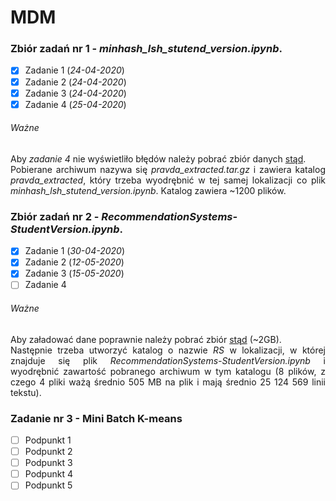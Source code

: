 # MDM

### Zbiór zadań nr 1 - _minhash_lsh_stutend_version.ipynb_.

- [x] Zadanie 1 (_24-04-2020_)
- [x] Zadanie 2 (_24-04-2020_)
- [x] Zadanie 3 (_24-04-2020_)
- [x] Zadanie 4 (_25-04-2020_)

###### Ważne

<p align="justify">
	Aby <i>zadanie 4</i> nie wyświetliło błędów należy pobrać zbiór danych <a href="http://fizyka.umk.pl/~mich/pravda_extracted.tar.gz">stąd</a>.<br/>
	Pobierane archiwum nazywa się <i>pravda_extracted.tar.gz</i> i zawiera katalog <i>pravda_extracted</i>, który trzeba wyodrębnić w tej samej lokalizacji co plik <i>minhash_lsh_stutend_version.ipynb</i>. Katalog zawiera ~1200 plików.
</p>

### Zbiór zadań nr 2 - _RecommendationSystems-StudentVersion.ipynb_.

- [x] Zadanie 1 (_30-04-2020_)
- [x] Zadanie 2 (_12-05-2020_)
- [x] Zadanie 3 (_15-05-2020_)
- [ ] Zadanie 4

###### Ważne

<p align="justify">
	Aby załadować dane poprawnie należy pobrać zbiór <a href="https://www.kaggle.com/netflix-inc/netflix-prize-data">stąd</a> (~2GB).<br/>
	Następnie trzeba utworzyć katalog o nazwie <i>RS</i> w lokalizacji, w której znajduje się plik <i>RecommendationSystems-StudentVersion.ipynb</i> i wyodrębnić zawartość pobranego archiwum w tym katalogu (8 plików, z czego 4 pliki ważą średnio 505 MB na plik i mają średnio 25 124 569 linii tekstu).
</p>

### Zadanie nr 3 - Mini Batch K-means

- [ ] Podpunkt 1
- [ ] Podpunkt 2
- [ ] Podpunkt 3
- [ ] Podpunkt 4
- [ ] Podpunkt 5
